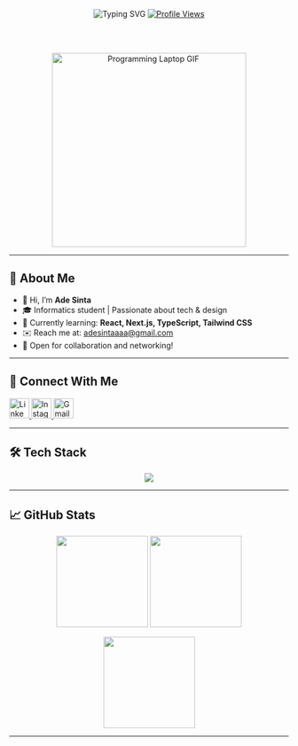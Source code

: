 <div align="center">

  <img src="https://readme-typing-svg.demolab.com?font=Fira+Code&duration=2000&pause=800&color=40A2D8&center=true&vCenter=true&width=500&lines=Welcome+to+my+GitHub+Profile!;Hi%2C+I'm+Ade+Sinta+%F0%9F%91%8D;Informatics+Student+%7C+Web+Enthusiast+%F0%9F%92%BB" alt="Typing SVG" />
  
  <!-- Custom Profile View Counter with Emoji -->
  <a href="https://github.com/adesinta">
    <img src="https://komarev.com/ghpvc/?username=adesinta&color=40A2D8&style=for-the-badge&label=👁️+Profile+Views" alt="Profile Views" />
  </a>
  
  <br><br>
  
   <img src="https://media.giphy.com/media/qgQUggAC3Pfv687qPC/giphy.gif" width="350" alt="Programming Laptop GIF" />

</div>

---

## 🌟 About Me

- 👋 Hi, I’m **Ade Sinta**
- 🎓 Informatics student | Passionate about tech & design
- 🌱 Currently learning: **React, Next.js, TypeScript, Tailwind CSS**
- ✉️ Reach me at: [adesintaaaa@gmail.com](mailto:adesintaaaa@gmail.com)
- 🤝 Open for collaboration and networking!

---

## 🔗 Connect With Me

<p align="left">
  <a href="https://www.linkedin.com/in/adesinta/" target="_blank" title="LinkedIn">
    <img src="https://skillicons.dev/icons?i=linkedin" height="36" alt="LinkedIn" />
  </a>
  <a href="https://www.instagram.com/adesinta_/" target="_blank" title="Instagram">
    <img src="https://skillicons.dev/icons?i=instagram" height="36" alt="Instagram" />
  </a>
  <a href="mailto:adesintaaaa@gmail.com" target="_blank" title="Gmail">
    <img src="https://skillicons.dev/icons?i=gmail" height="36" alt="Gmail" />
  </a>
</p>

---

## 🛠️ Tech Stack

<p align="center">
  <img src="https://skillicons.dev/icons?i=html,css,javascript,react,nextjs,typescript,tailwind,nodejs,git,figma,postman,mariadb" />
</p>

---

## 📈 GitHub Stats

<p align="center">
  <img src="https://github-readme-stats.vercel.app/api?username=adesinta&show_icons=true&theme=tokyonight&hide_border=true" height="165" />
  <img src="https://github-readme-stats.vercel.app/api/top-langs/?username=adesinta&layout=compact&theme=tokyonight&langs_count=10&hide=html&hide_border=true" height="165" />
</p>
<p align="center">
  <img src="https://github-readme-streak-stats.herokuapp.com/?user=adesinta&theme=tokyonight&hide_border=true" height="165" />
</p>

---
